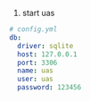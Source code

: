 1. start uas

```yml
# config.yml
db:
  driver: sqlite
  host: 127.0.0.1
  port: 3306
  name: uas
  user: uas
  password: 123456
```
